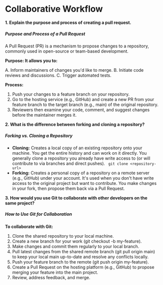 # Collaborative Workflow

**1. Explain the purpose and process of creating a pull request.**

##### Purpose and Process of a Pull Request
A Pull Request (PR) is a mechanism to propose changes to a repository, commonly used in open-source or team-based development.

**Purpose: It allows you to:**

A. Inform maintainers of changes you'd like to merge.
B. Initiate code reviews and discussions.
C. Trigger automated tests.

**Process:**

1. Push your changes to a feature branch on your repository.
2. Go to the hosting service (e.g., GitHub) and create a new PR from your feature branch to the target branch (e.g., main) of the original repository.
3. Reviewers then examine your code, comment, and suggest changes before the maintainer merges it.

**2. What is the difference between forking and cloning a repository?**

##### Forking vs. Cloning a Repository

- **Cloning:** Creates a local copy of an existing repository onto your machine. You get the entire history and can work on it directly. You generally clone a repository you already have write access to (or will contribute to via branches and direct pushes).
    ` git clone <repository-url>`
- **Forking:** Creates a personal copy of a repository on a remote server (e.g., GitHub) under your account. It's used when you don't have write access to the original project but want to contribute. You make changes in your fork, then propose them back via a Pull Request.

**3. How would you use Git to collaborate with other developers on the same project?**

##### How to Use Git for Collaboration

**To collaborate with Git:**

1. Clone the shared repository to your local machine.
2. Create a new branch for your work (git checkout -b my-feature).
3. Make changes and commit them regularly to your local branch.
4. Pull latest changes from the shared remote branch (git pull origin main) to keep your local main up-to-date and resolve any conflicts locally.
5. Push your feature branch to the remote (git push origin my-feature).
6. Create a Pull Request on the hosting platform (e.g., GitHub) to propose merging your feature into the main project.
7. Review, address feedback, and merge.